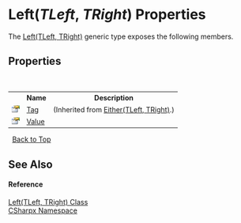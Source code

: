 # Left(*TLeft*, *TRight*) Properties
 

The <a href="T_CSharpx_Left_2">Left(TLeft, TRight)</a> generic type exposes the following members.


## Properties
&nbsp;<table><tr><th></th><th>Name</th><th>Description</th></tr><tr><td>![Public property](media/pubproperty.gif "Public property")</td><td><a href="P_CSharpx_Either_2_Tag">Tag</a></td><td> (Inherited from <a href="T_CSharpx_Either_2">Either(TLeft, TRight)</a>.)</td></tr><tr><td>![Public property](media/pubproperty.gif "Public property")</td><td><a href="P_CSharpx_Left_2_Value">Value</a></td><td /></tr></table>&nbsp;
<a href="#left(*tleft*,-*tright*)-properties">Back to Top</a>

## See Also


#### Reference
<a href="T_CSharpx_Left_2">Left(TLeft, TRight) Class</a><br /><a href="N_CSharpx">CSharpx Namespace</a><br />
